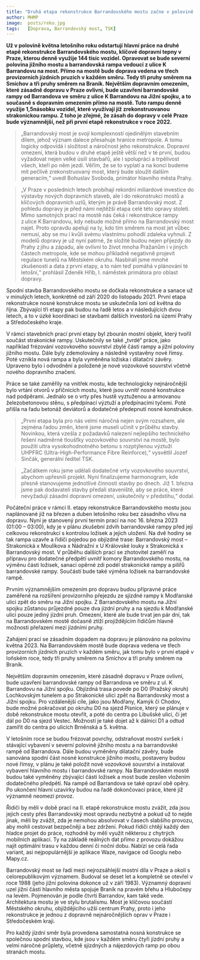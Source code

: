 ```yaml
---
title: "Druhá etapa rekonstrukce Barrandovského mostu začne v polovině května"
author: MHMP
image:  posts/reko.jpg
tags:   [Doprava, Barrandovský most, TSK]
---
```


**Už v polovině května letošního roku odstartují hlavní práce na druhé etapě rekonstrukce Barrandovského mostu, klíčové dopravní tepny v Praze, kterou denně využije 144 tisíc vozidel. Opravovat se bude severní polovina jižního mostu a barrandovská rampa vedoucí z ulice K Barrandovu na most. Přímo na mostě bude doprava vedena ve třech provizorních jízdních pruzích v každém směru. Tedy tři pruhy směrem na Smíchov a tři pruhy směrem na Braník. Největším dopravním omezením, které zásadně dopravu v Praze ovlivní, bude uzavření barrandovské rampy od Barrandova ve směru z ulice K Barrandovu na Jižní spojku, a to současně s dopravním omezením přímo na mostě. Tuto rampu denně využije 1,5násobku vozidel, které využívají již zrekonstruovanou strakonickou rampu. Z toho je zřejmé, že zásah do dopravy v celé Praze bude významnější, než při první etapě rekonstrukce v roce 2022.**

> „Barrandovský most je svojí komplexností ojedinělým stavebním dílem, jehož význam dalece přesahuje hranice metropole. A tomu logicky odpovídá i složitost a náročnost jeho rekonstrukce. Dopravní omezení, která budou v druhé etapě ještě větší než v té první, budou vyžadovat nejen velké úsilí stavbařů, ale i spolupráci a trpělivost všech, kteří po něm jezdí. Věřím, že se to vyplatí a na konci budeme mít pečlivě zrekonstruovaný most, který bude sloužit dalším generacím,“ uvedl Bohuslav Svoboda, primátor hlavního města Prahy.

> „V Praze v posledních letech probíhají rekordní miliardové investice do výstavby nových dopravních staveb, ale i do rekonstrukcí mostů a klíčových dopravních uzlů, kterým je právě Barrandovský most. Z pohledu dopravy je před námi nejtěžší etapa celé této opravy století. Mimo samotných prací na mostě nás čeká i rekonstrukce rampy z ulice K Barrandovu, kdy nebude možné přímo na Barrandovský most najet. Proto opravdu apeluji na ty, kdo tím směrem na most jet vůbec nemusí, aby se mu i kvůli svému vlastnímu pohodlí zdaleka vyhnuli. Z modelů dopravy je už nyní patrné, že složité budou nejen příjezdy do Prahy z jihu a západu, ale ovlivní to život mnoha Pražanům i v jiných částech metropole, kde se mohou příkladně negativně projevit regulace tunelů na Městském okruhu.  Nasbírali jsme mnohé zkušenosti a data z první etapy, a to nám teď pomáhá v plánování té letošní,“ prohlásil Zdeněk Hřib, I. náměstek primátora pro oblast dopravy. 

Spodní stavba Barrandovského mostu se dočkala rekonstrukce a sanace už v minulých letech, konkrétně od září 2020 do listopadu 2021. První etapa rekonstrukce nosné konstrukce mostu se uskutečnila loni od května do října. Zbývající tři etapy pak budou na řadě letos a v následujících dvou letech, a to v úzké koordinaci se stavbami dalších investorů na území Prahy a Středočeského kraje.

V rámci stavebních prací první etapy byl zbourán mostní objekt, který tvořil součást strakonické rampy. Uskutečnily se také „tvrdé“ práce, jako například frézování vozovkového souvrství zbylé části rampy a jižní poloviny jižního mostu. Dále byly zdemolovány a následně vystavěny nové římsy. Poté vznikla nová rampa a byla vyměněna ložiska i dilatační závěry. Upraveno bylo i odvodnění a položené je nové vozovkové souvrství včetně nového dopravního značení.

Práce se také zaměřily na vnitřek mostu, kde technologicky nejnáročnější bylo vrtání otvorů v příčnících mostu, které jsou uvnitř nosné konstrukce nad podpěrami. Jednalo se o vrty přes hustě vyztuženou a armovanou železobetonovou stěnu, s předpínací výztuží a předpínacími tyčemi. Poté přišla na řadu betonáž deviátorů a dodatečné předepnutí nosné konstrukce.

> „První etapa byla pro nás velmi náročná nejen svým rozsahem, ale zejména řadou změn, které jsme museli učinit v průběhu stavby. Novinkou, která vzešla z požadavků nalezení nejlepšího technického řešení nadměrné tloušťky vozovkového souvrství na mostě, bylo použití ultra vysokohodnotného betonu s rozptýlenou výztuží UHPFRC (Ultra-High-Performance Fibre Reinforce),“ vysvětlil Jozef Sinčák, generální ředitel TSK.

> „Začátkem roku jsme udělali dodatečné vrty vozovkového souvrství, abychom upřesnili projekt. Nyní finalizujeme harmonogram, kde přesně stanovujeme jednotlivé činnosti stavby po dnech. Již 1. března jsme pak dodavateli stavby předali staveniště, aby se práce, které nevyžadují zásadní dopravní omezení, uskutečnily v předstihu,“ dodal.

Počáteční práce v rámci II. etapy rekonstrukce Barrandovského mostu jsou naplánované již na březen a duben letošního roku bez zásadního vlivu na dopravu. Nyní je stanovený první termín prací na noc 16. března 2023 (01:00 – 03:00), kdy je v plánu zkušební zdvih barrandovské rampy před její celkovou rekonstrukcí s kontrolou ložisek a jejich uložení. Na dvě hodiny se tak rampa uzavře a řidiči pojedou po objízdné trase: Barrandovský most – Strakonická x Moulíkova x Nádražní x U Královské louky x Strakonická x Barrandovský most.   V průběhu dalších prací se zhotovitel zaměří na přípravu pro dodatečné předpětí uvnitř komory Barrandovského mostu, na výměnu části ložisek, sanaci opěrné zdi podél strakonické rampy a pilířů barrandovské rampy. Součástí bude také výměna ložisek na barrandovské rampě.

Prvním významnějším omezením pro dopravu budou přípravné práce zaměřené na rozšíření provizorního přejezdu ze sjízdné rampy k Modřanské ulici zpět do směru na Jižní spojku. Z Barrandovského mostu na Jižní spojku zůstanou průjezdné pouze dva jízdní pruhy a na sjezdu k Modřanské ulici pouze jediný jízdní pruh. Omezení, které ale bude trvat jen pár dní, tak na Barrandovském mostě dočasně ztíží projíždějícím řidičům hlavně možnosti přeřazení mezi jízdními pruhy.

Zahájení prací se zásadním dopadem na dopravu je plánováno na polovinu května 2023. Na Barrandovském mostě bude doprava vedena ve třech provizorních jízdních pruzích v každém směru, jak tomu bylo v první etapě v loňském roce, tedy tři pruhy směrem na Smíchov a tři pruhy směrem na Braník.

Největším dopravním omezením, které zásadně dopravu v Praze ovlivní, bude uzavření barrandovské rampy od Barrandova ve směru z ul. K Barrandovu na Jižní spojku. Objízdná trasa povede po D0 (Pražský okruh) Lochkovským tunelem a po Strakonické ulici zpět na Barrandovský most a Jižní spojku. Pro vzdálenější cíle, jako jsou Modřany, Kamýk či Chodov, bude možné pokračovat po okruhu D0 na sjezd Písnice, který se plánuje v době rekonstrukce mostu otevřít, a poté do centra po Libušské ulici, či jet dál po D0 na sjezd Vestec. Možností je také dojet až k dálnici D1 a odtud zamířit do centra po ulicích Brněnská a 5. května. 

V letošním roce se budou frézovat povrchy, odstraňovat mostní svršek i stávající vybavení v severní polovině jižního mostu a na barrandovské rampě od Barrandova. Dále budou vyměněny dilatační závěry, bude sanována spodní část nosné konstrukce jižního mostu, postaveny budou nové římsy, v plánu je také položit nové vozovkové souvrství a instalovat vybavení hlavního mostu i barrandovské rampy. Na Barrandovském mostě budou také vyměněny zbývající části ložisek a most bude zesílen vložením dodatečného předpětí. Na rampě od Barrandova se také opraví obě opěry. Po ukončení hlavní uzavírky budou na řadě dokončovací práce, které již významně neomezí provoz.

Řidiči by měli v době prací na II. etapě rekonstrukce mostu zvážit, zda jsou jejich cesty přes Barrandovský most opravdu nezbytné a pokud už to nejde jinak, měli by zvážit, zda je nemohou absolvovat v časech slabšího provozu, aby mohli cestovat bezpečněji a bez zdržení. Pokud řidiči chtějí každý den hladce projet do práce, rozhodně by měli využít některou z chytrých mobilních aplikací. Ty na základě reálných dat přímo z provozu dokážou najít optimální trasu v každou denní či noční dobu. Nabízí se celá řada variant, asi nejpopulárnější je aplikace Waze, navigace od Googlu nebo Mapy.cz.

Barrandovský most se řadí mezi nejrozsáhlejší mostní díla v Praze a okolí s celorepublikovým významem. Budoval se deset let a kompletně se otevřel v roce 1988 (jeho jižní polovina dokonce už v září 1983). Významný dopravní uzel jižní části hlavního města spojuje Braník na pravém břehu a Hlubočepy na levém. Pojmenován je podle čtvrti Barrandov, kam také vede. Architektura mostu je ve stylu brutalismu. Most je klíčovou součástí Městského okruhu, objíždějícího užší centrum Prahy, proto i jeho rekonstrukce je jednou z dopravně nejnáročnějších oprav v Praze i Středočeském kraji.

Pro každý jízdní směr byla provedena samostatná nosná konstrukce se společnou spodní stavbou, kde jsou v každém směru čtyři jízdní pruhy a velmi náročné průplety, včetně sjízdných a nájezdových ramp po obou stranách mostu.
